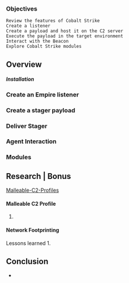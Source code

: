 
### Objectives

    Review the features of Cobalt Strike
    Create a listener
    Create a payload and host it on the C2 server
    Execute the payload in the target environment
    Interact with the Beacon
    Explore Cobalt Strike modules

## Overview 

##### Installation


### Create an Empire listener


### Create a stager payload

### Deliver Stager 


### Agent Interaction 


### Modules 


## Research | Bonus


[Malleable-C2-Profiles](https://github.com/BC-SECURITY/Malleable-C2-Profiles)

#### Malleable C2 Profile
1. 

#### Network Footprinting
Lessons learned
	1. 

## Conclusion
- 


